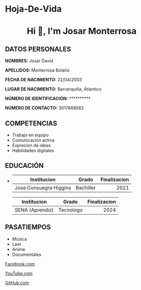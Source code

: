 # Hoja-De-Vida

<h1 align="center">Hi 👋, I'm Josar Monterrosa</h1>

## DATOS PERSONALES ##

**NOMBRES:** Josar David

**APELLIDOS:** Monterrosa Bolaño

**FECHA DE NACIMIENTO:** 22/04/2003

**LUGAR DE NACIMIENTO:** Barranquilla, Átlantico

**NÚMERO DE IDENTIFICACIÓN:** **********

**NÚMERO DE CONTACTO:** 3017668582

## COMPETENCIAS ##

* Trabajo en equipo
* Comunicación activa
* Exprecion de ideas
* Habilidades digitales

## EDUCACIÓN ##

* |  Institucion                     |     Grado       |  Finalizacion |
  |--------------------------------- |:---------------:|--------------:|
  | Jose Consuegra Higgins           |  Bachiller      | 2021          |

  | Institucion                      |      Grado      |  Finalizacion |
  |--------------------------------- |:---------------:|--------------:|
  | SENA           (Aprendiz)        |  Tecnologo      |      2024     |

## PASATIEMPOS ##

* Música
* Leer
* Anime
* Documentales

[Facebook.com](https://www.facebook.com/JosarDavid22)

[YouTube.com](https://www.youtube.com/channel/UCir44fwxQSK5KRZ19N7IeSA)

[GitHub.com](https://github.com/Josar22)
